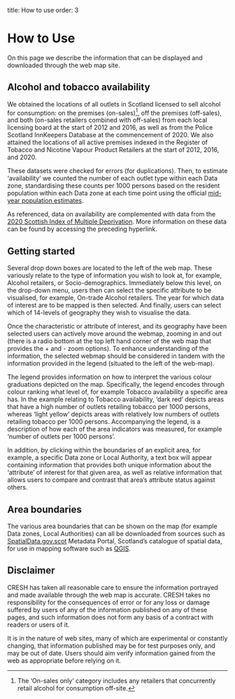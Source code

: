 title: How to use
order: 3

# How to Use


On this page we describe the information that can be displayed and downloaded through the web map site.

## Alcohol and tobacco availability

We obtained the locations of all outlets in Scotland licensed to sell alcohol for consumption: on the premises (on-sales)[^1], off the premises (off-sales), and both (on-sales retailers combined with off-sales) from each local licensing board at the start of 2012 and 2016, as well as from the Police Scotland InnKeepers Database at the commencement of 2020. We also attained the locations of all active premises indexed in the Register of Tobacco and Nicotine Vapour Product Retailers at the start of 2012, 2016, and 2020.

[^1]: The ‘On-sales only’ category includes any retailers that concurrently retail alcohol for consumption off-site.

These datasets were checked for errors (for duplications). Then, to estimate ‘availability’ we counted the number of each outlet type within each Data zone, standardising these counts per 1000 persons based on the resident population within each Data zone at each time point using the official [mid-year population estimates](https://www.nrscotland.gov.uk/statistics-and-data/statistics/statistics-by-theme/population/population-estimates/mid-year-population-estimates).


As referenced, data on availability are complemented with data from the [2020 Scottish Index of Multiple Deprivation](https://www.gov.scot/collections/scottish-index-of-multiple-deprivation-2020/). More information on these data can be found by accessing the preceding hyperlink.


## Getting started

Several drop down boxes are located to the left of the web map.
These variously relate to the type of information you wish to look at, for example, Alcohol retailers, or Socio-demographics. 
Immediately below this level, on the drop-down menu, users then can select the specific attribute to be visualised, for example, On-trade Alcohol retailers.
The year for which data of interest are to be mapped is then selected.
And finally, users can select which of 14-levels of geography they wish to visualise the data.

Once the characteristic or attribute of interest, and its geography have been selected users can actively move around the webmap, zooming in and out (there is a radio bottom at the top left hand corner of the web map that provides the + and - zoom options). To enhance understanding of the information, the selected webmap should be considered in tandem with the information provided in the legend (situated to the left of the web-map).

The legend provides information on how to interpret the various colour graduations depicted on the map. Specifically, the legend encodes through colour ranking what level of, for example Tobacco availability a specific area has. In the example relating to Tobacco availability, ‘dark red’ depicts areas that have a high number of outlets retailing tobacco per 1000 persons, whereas ‘light yellow’ depicts areas with relatively low numbers of outlets retailing tobacco per 1000 persons. Accompanying the legend, is a description of how each of the area indicators was measured, for example ‘number of outlets per 1000 persons’.

In addition, by clicking within the boundaries of an explicit area, for example, a specific Data zone or Local Authority, a text box will appear containing information that provides both unique information about the ‘attribute’ of interest for that given area, as well as relative information that allows users to compare and contrast that area’s attribute status against others.


## Area boundaries

The various area boundaries that can be shown on the map (for example Data zones, Local Authorities) can all be downloaded from sources such as [SpatialData.gov.scot](https://spatialdata.gov.scot/geonetwork/srv/eng/catalog.search#/home) Metadata Portal, Scotland’s catalogue of spatial data, for use in mapping software such as [QGIS](http://www.qgis.org/en/site/).


## Disclaimer

CRESH has taken all reasonable care to ensure the information portrayed and made available through the web map is accurate. CRESH takes no responsibility for the consequences of error or for any loss or damage suffered by users of any of the information published on any of these pages, and such information does not form any basis of a contract with readers or users of it.

It is in the nature of web sites, many of which are experimental or constantly changing, that information published may be for test purposes only, and may be out of date. Users should aim verify information gained from the web as appropriate before relying on it.
